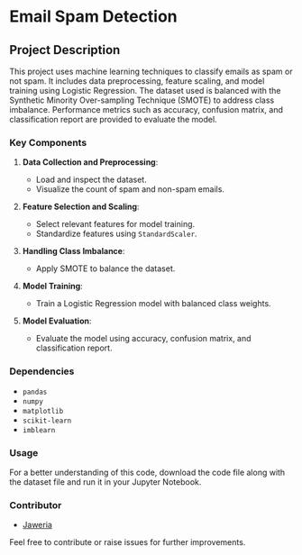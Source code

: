 # Email Spam Detection

## Project Description

This project uses machine learning techniques to classify emails as spam or not spam. It includes data preprocessing, feature scaling, and model training using Logistic Regression. The dataset used is balanced with the Synthetic Minority Over-sampling Technique (SMOTE) to address class imbalance. Performance metrics such as accuracy, confusion matrix, and classification report are provided to evaluate the model.

### Key Components

1. **Data Collection and Preprocessing**:
   - Load and inspect the dataset.
   - Visualize the count of spam and non-spam emails.

2. **Feature Selection and Scaling**:
   - Select relevant features for model training.
   - Standardize features using `StandardScaler`.

3. **Handling Class Imbalance**:
   - Apply SMOTE to balance the dataset.

4. **Model Training**:
   - Train a Logistic Regression model with balanced class weights.

5. **Model Evaluation**:
   - Evaluate the model using accuracy, confusion matrix, and classification report.

### Dependencies

- `pandas`
- `numpy`
- `matplotlib`
- `scikit-learn`
- `imblearn`

### Usage

For a better understanding of this code, download the code file along with the dataset file and run it in your Jupyter Notebook.

### Contributor

- [Jaweria](https://github.com/jaweria15)

Feel free to contribute or raise issues for further improvements.
